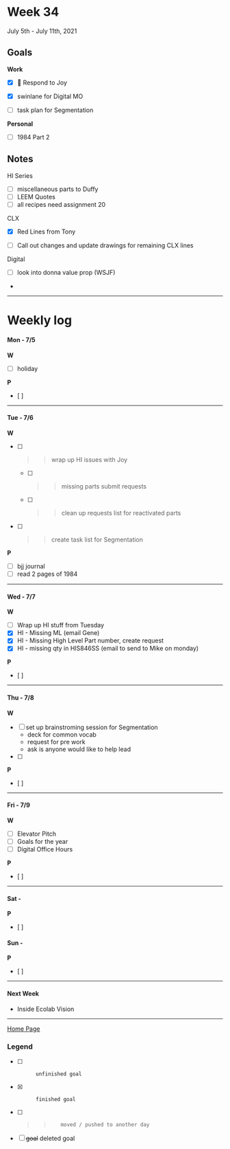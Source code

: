 # Week 34
July 5th - July 11th, 2021

## Goals

**Work**

- [x] 🔴 Respond to Joy
- [x] swinlane for Digital MO
- [ ] task plan for Segmentation


**Personal**

- [ ] 1984 Part 2



## Notes
HI Series
- [ ] miscellaneous parts to Duffy
- [ ] LEEM Quotes
- [ ] all recipes need assignment 20

CLX
- [x] Red Lines from Tony
- [ ] Call out changes and update drawings for remaining CLX lines


Digital
- [ ] look into donna value prop (WSJF)
-



----------
# Weekly log

#### Mon - 7/5 ####

**W**
- [ ] holiday

**P**
- [ ]

----------

#### Tue - 7/6 ####

**W**
- [ ] >> wrap up HI issues with Joy
	- [ ] >> missing parts submit requests
	- [ ] >> clean up requests list for reactivated parts
- [ ] >> create task list for Segmentation

**P**
- [ ] bjj journal
- [ ] read 2 pages of 1984

----------

#### Wed - 7/7 ####

**W**
- [ ] Wrap up HI stuff from Tuesday
- [x] HI - Missing ML (email Gene)
- [x] HI - Missing High Level Part number, create request
- [x] HI - missing qty in HIS846SS (email to send to Mike on monday)

**P**
- [ ]

----------

#### Thu - 7/8 ####

**W**
- [ ] set up brainstroming session for Segmentation
	- deck for common vocab
	- request for pre work
	- ask is anyone would like to help lead
- [ ]

**P**
- [ ]

----------

#### Fri - 7/9 ####

**W**
- [ ] Elevator Pitch
- [ ] Goals for the year
- [ ] Digital Office Hours

**P**
- [ ]


----------

#### Sat -  ####

**P**
- [ ]

#### Sun -  ####

**P**
- [ ]

----------

#### Next Week
- Inside Ecolab Vision

----------

[Home Page](https://ch3ck3rs.github.io/Goals)

### Legend

- [ ] 			unfinished goal
- [x] 			finished goal
- [ ] >> 		moved / pushed to another day
- [ ] ~~goal~~	deleted goal
